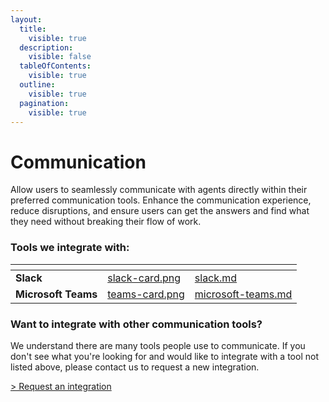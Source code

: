 ```yaml
---
layout:
  title:
    visible: true
  description:
    visible: false
  tableOfContents:
    visible: true
  outline:
    visible: true
  pagination:
    visible: true
---
```


# Communication

Allow users to seamlessly communicate with agents directly within their preferred communication tools. Enhance the communication experience, reduce disruptions, and ensure users can get the answers and find what they need without breaking their flow of work.

### Tools we integrate with:

<table data-view="cards"><thead><tr><th></th><th data-hidden data-card-cover data-type="files"></th><th data-hidden data-card-target data-type="content-ref"></th></tr></thead><tbody><tr><td><strong>Slack</strong></td><td><a href="../../.gitbook/assets/slack-card.png">slack-card.png</a></td><td><a href="slack.md">slack.md</a></td></tr><tr><td><strong>Microsoft Teams</strong></td><td><a href="../../.gitbook/assets/teams-card.png">teams-card.png</a></td><td><a href="microsoft-teams.md">microsoft-teams.md</a></td></tr></tbody></table>

### Want to integrate with other communication tools?&#x20;

We understand there are many tools people use to communicate. If you don't see what you're looking for and would like to integrate with a tool not listed above, please contact us to request a new integration.

[> Request an integration](https://mindset-ai.atlassian.net/servicedesk/customer/portal/1/group/10/create/40)

